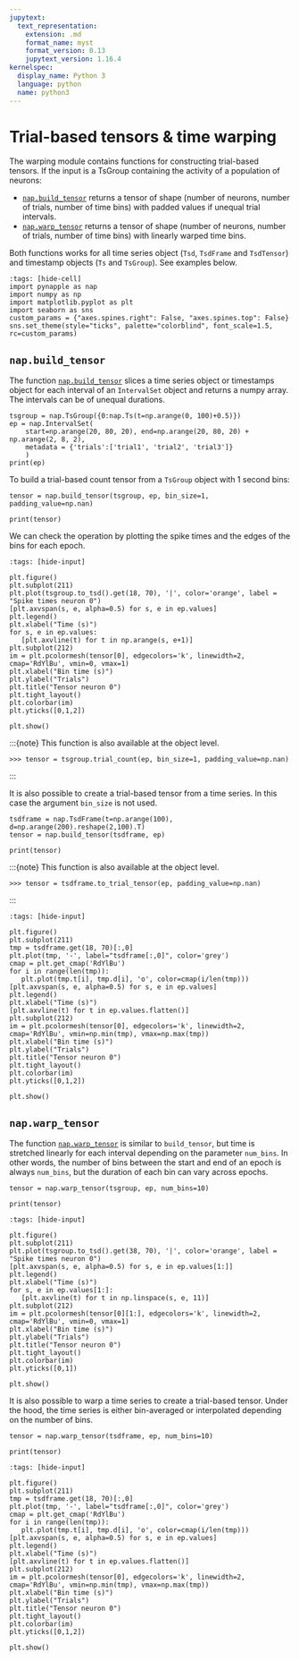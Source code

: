 ```yaml
---
jupytext:
  text_representation:
    extension: .md
    format_name: myst
    format_version: 0.13
    jupytext_version: 1.16.4
kernelspec:
  display_name: Python 3
  language: python
  name: python3
---
```


Trial-based tensors & time warping
=================================

The warping module contains functions for constructing trial-based tensors.
If the input is a TsGroup containing the activity of a population of neurons:

- [`nap.build_tensor`](pynapple.process.warping.build_tensor) returns a tensor of shape (number of neurons, number of trials, number of time bins) with padded values if unequal trial intervals.
- [`nap.warp_tensor`](pynapple.process.warping.warp_tensor) returns a tensor of shape (number of neurons, number of trials, number of time bins) with linearly warped time bins.

Both functions works for all time series object (`Tsd`, `TsdFrame` and `TsdTensor`) and timestamp objects (`Ts` and `TsGroup`). See examples below.

```{code-cell} ipython3
:tags: [hide-cell]
import pynapple as nap
import numpy as np
import matplotlib.pyplot as plt
import seaborn as sns
custom_params = {"axes.spines.right": False, "axes.spines.top": False}
sns.set_theme(style="ticks", palette="colorblind", font_scale=1.5, rc=custom_params)
```

`nap.build_tensor`
------------------

The function [`nap.build_tensor`](pynapple.process.warping.build_tensor) slices a time series object or timestamps object for each interval of an `IntervalSet` object and returns 
a numpy array. The intervals can be of unequal durations. 

```{code-cell} ipython3
tsgroup = nap.TsGroup({0:nap.Ts(t=np.arange(0, 100)+0.5)})
ep = nap.IntervalSet(
    start=np.arange(20, 80, 20), end=np.arange(20, 80, 20) + np.arange(2, 8, 2),
    metadata = {'trials':['trial1', 'trial2', 'trial3']} 
    )
print(ep)
```

To build a trial-based count tensor from a `TsGroup` object with 1 second bins: 

```{code-cell} ipython3
tensor = nap.build_tensor(tsgroup, ep, bin_size=1, padding_value=np.nan)

print(tensor)
```

We can check the operation by plotting the spike times and the edges of the bins for each epoch.

 ```{code-cell} ipython3
:tags: [hide-input]

plt.figure()
plt.subplot(211)
plt.plot(tsgroup.to_tsd().get(18, 70), '|', color='orange', label = "Spike times neuron 0")
[plt.axvspan(s, e, alpha=0.5) for s, e in ep.values]
plt.legend()
plt.xlabel("Time (s)")
for s, e in ep.values:
    [plt.axvline(t) for t in np.arange(s, e+1)]
plt.subplot(212)
im = plt.pcolormesh(tensor[0], edgecolors='k', linewidth=2, cmap='RdYlBu', vmin=0, vmax=1)
plt.xlabel("Bin time (s)")
plt.ylabel("Trials")
plt.title("Tensor neuron 0")
plt.tight_layout()
plt.colorbar(im)
plt.yticks([0,1,2])

plt.show()

```


:::{note}
This function is also available at the object level.
```
>>> tensor = tsgroup.trial_count(ep, bin_size=1, padding_value=np.nan)
```
:::




It is also possible to create a trial-based tensor from a time series. In this case the argument `bin_size` is not used.

```{code-cell} ipython3
tsdframe = nap.TsdFrame(t=np.arange(100), d=np.arange(200).reshape(2,100).T)
tensor = nap.build_tensor(tsdframe, ep)

print(tensor)
```

:::{note}
This function is also available at the object level.
```
>>> tensor = tsdframe.to_trial_tensor(ep, padding_value=np.nan)
```
:::


 ```{code-cell} ipython3
:tags: [hide-input]

plt.figure()
plt.subplot(211)
tmp = tsdframe.get(18, 70)[:,0]
plt.plot(tmp, '-', label="tsdframe[:,0]", color='grey')
cmap = plt.get_cmap('RdYlBu')
for i in range(len(tmp)):
    plt.plot(tmp.t[i], tmp.d[i], 'o', color=cmap(i/len(tmp)))
[plt.axvspan(s, e, alpha=0.5) for s, e in ep.values]
plt.legend()
plt.xlabel("Time (s)")
[plt.axvline(t) for t in ep.values.flatten()]
plt.subplot(212)
im = plt.pcolormesh(tensor[0], edgecolors='k', linewidth=2, cmap='RdYlBu', vmin=np.min(tmp), vmax=np.max(tmp))
plt.xlabel("Bin time (s)")
plt.ylabel("Trials")
plt.title("Tensor neuron 0")
plt.tight_layout()
plt.colorbar(im)
plt.yticks([0,1,2])

plt.show()

```


`nap.warp_tensor`
-----------------

The function [`nap.warp_tensor`](pynapple.process.warping.warp_tensor) is similar to `build_tensor`, but time is stretched linearly for each interval depending on
the parameter `num_bins`. In other words, the number of bins between the start and end of an epoch is always `num_bins`, but
the duration of each bin can vary across epochs.

```{code-cell} ipython3
tensor = nap.warp_tensor(tsgroup, ep, num_bins=10)

print(tensor)
```

 ```{code-cell} ipython3
:tags: [hide-input]

plt.figure()
plt.subplot(211)
plt.plot(tsgroup.to_tsd().get(38, 70), '|', color='orange', label = "Spike times neuron 0")
[plt.axvspan(s, e, alpha=0.5) for s, e in ep.values[1:]]
plt.legend()
plt.xlabel("Time (s)")
for s, e in ep.values[1:]:
    [plt.axvline(t) for t in np.linspace(s, e, 11)]
plt.subplot(212)
im = plt.pcolormesh(tensor[0][1:], edgecolors='k', linewidth=2, cmap='RdYlBu', vmin=0, vmax=1)
plt.xlabel("Bin time (s)")
plt.ylabel("Trials")
plt.title("Tensor neuron 0")
plt.tight_layout()
plt.colorbar(im)
plt.yticks([0,1])

plt.show()

```

It is also possible to warp a time series to create a trial-based tensor. Under the hood, the time series is either 
bin-averaged or interpolated depending on the number of bins.

```{code-cell} ipython3
tensor = nap.warp_tensor(tsdframe, ep, num_bins=10)

print(tensor)
```

 ```{code-cell} ipython3
:tags: [hide-input]

plt.figure()
plt.subplot(211)
tmp = tsdframe.get(18, 70)[:,0]
plt.plot(tmp, '-', label="tsdframe[:,0]", color='grey')
cmap = plt.get_cmap('RdYlBu')
for i in range(len(tmp)):
    plt.plot(tmp.t[i], tmp.d[i], 'o', color=cmap(i/len(tmp)))
[plt.axvspan(s, e, alpha=0.5) for s, e in ep.values]
plt.legend()
plt.xlabel("Time (s)")
[plt.axvline(t) for t in ep.values.flatten()]
plt.subplot(212)
im = plt.pcolormesh(tensor[0], edgecolors='k', linewidth=2, cmap='RdYlBu', vmin=np.min(tmp), vmax=np.max(tmp))
plt.xlabel("Bin time (s)")
plt.ylabel("Trials")
plt.title("Tensor neuron 0")
plt.tight_layout()
plt.colorbar(im)
plt.yticks([0,1,2])

plt.show()

```